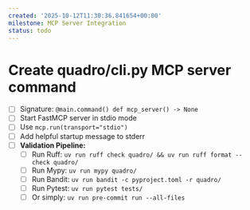 ```yaml
---
created: '2025-10-12T11:30:36.841654+00:00'
milestone: MCP Server Integration
status: todo
---
```


# Create quadro/cli.py MCP server command

- [ ] Signature: `@main.command() def mcp_server() -> None`
- [ ] Start FastMCP server in stdio mode
- [ ] Use `mcp.run(transport="stdio")`
- [ ] Add helpful startup message to stderr
- [ ] **Validation Pipeline:**
  - [ ] Run Ruff: `uv run ruff check quadro/ && uv run ruff format --check quadro/`
  - [ ] Run Mypy: `uv run mypy quadro/`
  - [ ] Run Bandit: `uv run bandit -c pyproject.toml -r quadro/`
  - [ ] Run Pytest: `uv run pytest tests/`
  - [ ] Or simply: `uv run pre-commit run --all-files`
